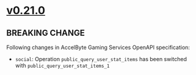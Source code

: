 # [v0.21.0]

## BREAKING CHANGE

Following changes in AccelByte Gaming Services OpenAPI specification:

- `social`: Operation `public_query_user_stat_items` has been switched with `public_query_user_stat_items_1`

[v0.21.0]: https://github.com/AccelByte/accelbyte-python-modular-sdk/compare/services-social/v0.20.0..services-social/v0.21.0
